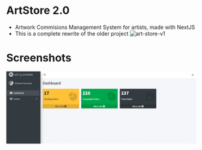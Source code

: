 # ArtStore 2.0

- Artwork Commisions Management System for artists, made with NextJS
- This is a complete rewrite of the older project ![art-store-v1](https://github.com/sandxru/art-store)

# Screenshots

![Dashboard](https://raw.githubusercontent.com/sandxru/art-store/main/screen-shots/1.png)
